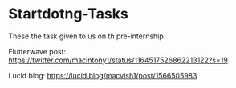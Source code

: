 # Startdotng-Tasks
These the task given to us on th pre-internship.

Flutterwave post: https://twitter.com/macintony1/status/1164517526862213122?s=19

Lucid blog: https://lucid.blog/macvish1/post/1566505983
 

